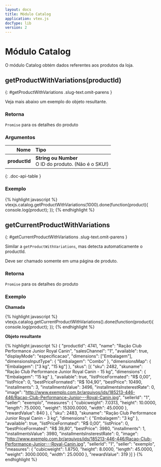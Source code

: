 ```yaml
---
layout: docs
title: Módulo Catalog
application: vtex.js
docType: lib
version: 2
---
```


# Módulo Catalog

O módulo Catalog obtém dados referentes aos produtos da loja.

## getProductWithVariations(productId)
{: #getProductWithVariations .slug-text.omit-parens }

Veja mais abaixo um exemplo do objeto resultante.

### Retorna

`Promise` para os detalhes do produto

### Argumentos

| Nome                    | Tipo                          |
| -----------------------:| :-----------------------------|
| **productId**           | **String ou Number** <br> O ID do produto. (Não é o SKU!) |
{: .doc-api-table }

### Exemplo

{% highlight javascript %}
vtexjs.catalog.getProductWithVariations(1000).done(function(product){
    console.log(product);
});
{% endhighlight %}

## getCurrentProductWithVariations
{: #getCurrentProductWithVariations .slug-text.omit-parens }

Similar a `getProductWithVariations`, mas detecta automaticamente o productId.

Deve ser chamado somente em uma página de produto.

### Retorna

`Promise` para os detalhes do produto

### Exemplo

**Chamada**

{% highlight javascript %}
vtexjs.catalog.getCurrentProductWithVariations().done(function(product){
    console.log(product);
});
{% endhighlight %}

**Objeto resultante**

{% highlight javascript %}
{
    "productId": 4741,
    "name": "Ração Club Performance Junior Royal Canin",
    "salesChannel": "1",
    "available": true,
    "displayMode": "especificacao",
    "dimensions": ["Embalagem"],
    "dimensionsInputType": {
        "Embalagem": "Combo"
    },
    "dimensionsMap": {
        "Embalagem": ["3 kg", "15 kg"]
    },
    "skus": [{
        "sku": 2482,
        "skuname": "Ração Club Performance Junior Royal Canin - 15 kg",
        "dimensions": {
            "Embalagem": "15 kg"
        },
        "available": true,
        "listPriceFormated": "R$ 0,00",
        "listPrice": 0,
        "bestPriceFormated": "R$ 104,90",
        "bestPrice": 10490,
        "installments": 3,
        "installmentsValue": 3496,
        "installmentsInsterestRate": 0,
        "image": "http://www.exemplo.com.br/arquivos/ids/185213-446-446/Racao-Club-Performance-Junior---Royal-Canin.jpg",
        "sellerId": "1",
        "seller": "exemplo",
        "measures": {
            "cubicweight": 7.0313,
            "height": 10.0000,
            "length": 75.0000,
            "weight": 15300.0000,
            "width": 45.0000
        },
        "rewardValue": 840
    }, {
        "sku": 2483,
        "skuname": "Ração Club Performance Junior Royal Canin - 3 kg",
        "dimensions": {
            "Embalagem": "3 kg"
        },
        "available": true,
        "listPriceFormated": "R$ 0,00",
        "listPrice": 0,
        "bestPriceFormated": "R$ 39,80",
        "bestPrice": 3980,
        "installments": 1,
        "installmentsValue": 3980,
        "installmentsInsterestRate": 0,
        "image": "http://www.exemplo.com.br/arquivos/ids/185213-446-446/Racao-Club-Performance-Junior---Royal-Canin.jpg",
        "sellerId": "1",
        "seller": "exemplo",
        "measures": {
            "cubicweight": 1.8750,
            "height": 8.0000,
            "length": 45.0000,
            "weight": 3000.0000,
            "width": 25.0000
        },
        "rewardValue": 319
    }]
}
{% endhighlight %}


